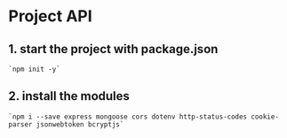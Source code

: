 # Project API

## 1. start the project with package.json

    `npm init -y`

## 2. install the modules

    `npm i --save express mongoose cors dotenv http-status-codes cookie-parser jsonwebtoken bcryptjs`
